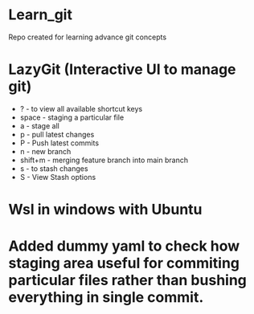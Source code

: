 # Learn_git
Repo created for learning advance git concepts


# LazyGit (Interactive UI to manage git)
-   ?     -  to view all available shortcut keys
-   space -  staging a particular file
-   a     -  stage all
-   p     -  pull latest changes
-   P     -  Push latest commits
-   n     -  new branch
- shift+m -  merging feature branch into main branch
-   s     -  to stash changes
-   S     -  View Stash options

# Wsl in windows with Ubuntu    

# Added dummy yaml to check how staging area useful for commiting particular files rather than bushing everything in single commit.
 